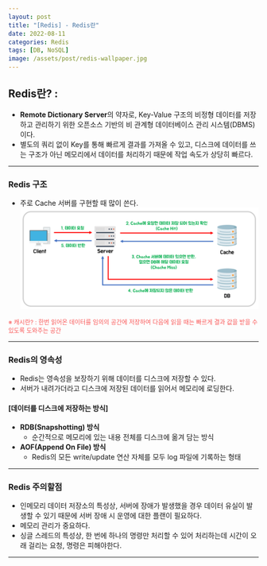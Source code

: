 ```yaml
---
layout: post
title: "[Redis] - Redis란"
date: 2022-08-11
categories: Redis
tags: [DB, NoSQL]
image: /assets/post/redis-wallpaper.jpg
---
```



## Redis란? :
- **Remote Dictionary Server**의 약자로, Key-Value 구조의 비정형 데이터를 저장하고 관리하기 위한 오픈소스 기반의 비 관계형 데이터베이스 관리 시스템(DBMS)이다.
- 별도의 쿼리 없이 Key를 통해 빠르게 결과를 가져올 수 있고, 디스크에 데이터를 쓰는 구조가 아닌 메모리에서 데이터를 처리하기 때문에 작업 속도가 상당히 빠르다.

* * *

### Redis 구조
- 주로 Cache 서버를 구현할 때 많이 쓴다.
[![텍스트](/assets/images/Redis/Redis%20%EA%B5%AC%EC%A1%B0.PNG)](/assets/images/Redis/Redis%20%EA%B5%AC%EC%A1%B0.PNG)

<span style="color:#FA5858; font-size:12px">※ 캐시란? : 한번 읽어온 데이터를 임의의 공간에 저장하여 다음에 읽을 때는 빠르게 결과 값을 받을 수 있도록 도와주는 공간</span>
* * *

### Redis의 영속성
- Redis는 영속성을 보장하기 위해 데이터를 디스크에 저장할 수 있다.
- 서버가 내려가더라고 디스크에 저장된 데이터를 읽어서 메모리에 로딩한다.


#### [데이터를 디스크에 저장하는 방식]
- **RDB(Snapshotting) 방식**
  - 순간적으로 메모리에 있는 내용 전체를 디스크에 옮겨 담는 방식
- **AOF(Append On File) 방식**
  - Redis의 모든 write/update 연산 자체를 모두 log 파일에 기록하는 형태

* * *

### Redis 주의할점
- 인메모리 데이터 저장소의 특성상, 서버에 장애가 발생했을 경우 데이터 유실이 발생할 수 있기 때문에 서버 장애 시 운영에 대한 플랜이 필요하다.
- 메모리 관리가 중요하다.
- 싱글 스레드의 특성상, 한 번에 하나의 명령만 처리할 수 있어 처리하는데 시간이 오래 걸리는 요청, 명령은 피해야한다.

* * *
